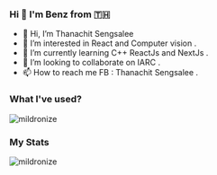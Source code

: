 ### Hi 👋 I'm Benz from 🇹🇭

- 👋 Hi, I’m Thanachit Sengsalee
- 👀 I’m interested in React and Computer vision .
- 🌱 I’m currently learning C++ ReactJs and NextJs .
- 💞️ I’m looking to collaborate on IARC .
- 📫 How to reach me FB : Thanachit Sengsalee .

<!---
6010110455/6010110455 is a ✨ special ✨ repository because its `README.md` (this file) appears on your GitHub profile.
You can click the Preview link to take a look at your changes.
--->
### What I've used?

<p align="left">
  <img src="https://github-readme-stats.vercel.app/api/top-langs/?username=6010110455&layout=compact&langs_count=9" alt="mildronize" />&nbsp;
</p>

### My Stats

<p align="left">
  <img src="https://github-readme-stats.vercel.app/api?username=6010110455&show_icons=true&count_private=true&theme=default" alt="mildronize" />
</p>
